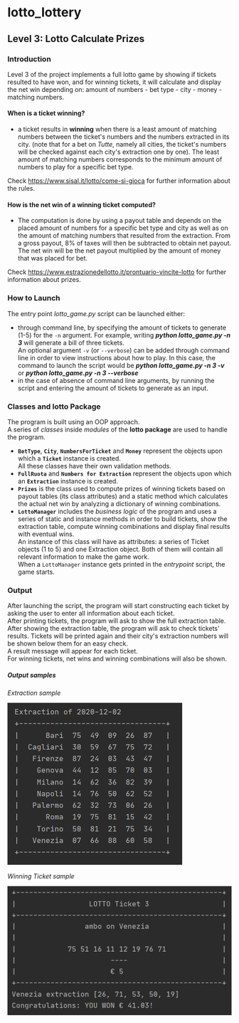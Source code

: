 # lotto_lottery
## Level 3: Lotto Calculate Prizes

### Introduction
Level 3 of the project implements a full lotto game by showing if tickets resulted to have won, and for winning
tickets, it will calculate and display the net win 
depending on: amount of numbers - bet type - city - money - matching numbers.<br>

#### When is a ticket winning?
- a ticket results in **winning** when there is a least amount of matching numbers between the ticket's numbers and the numbers
extracted in its city. (note that for a bet on *Tutte*, namely all cities, the ticket's numbers will be checked against each city's
extraction one by one).
The least amount of matching numbers corresponds to the minimum amount of numbers to play for a specific
bet type.<br>

Check <https://www.sisal.it/lotto/come-si-gioca> for further information about the rules.

#### How is the net win of a winning ticket computed?
- The computation is done by using a payout table and depends on the placed amount of numbers for 
a specific bet type and city as well as on the amount of matching numbers that resulted from the extraction.
From a gross payout, 8% of taxes will then be subtracted to obtain net payout.  
The net win will be the net payout multiplied by the amount of money that was placed for bet.

Check <https://www.estrazionedellotto.it/prontuario-vincite-lotto> for further information about prizes.


### How to Launch
The entry point *lotto_game.py* script can be launched either:
- through command line, by specifying the amount of tickets to generate (1-5) for the `-n` argument.
 For example, writing ***python lotto_game.py -n 3*** will generate a bill of three tickets.<br> 
An optional argument `-v` (or `--verbose`) can be added through command line in order to view instructions
 about how to play. 
 In this case, the command to launch the script would be
  ***python lotto_game.py -n 3 -v*** or ***python lotto_game.py -n 3 --verbose***
 - in the case of absence of command line arguments, by running the script and entering
  the amount of tickets to generate as an input.


### Classes and lotto Package
The program is built using an OOP approach.<br>
A series of *classes* inside *modules* of the **lotto package** are used to handle the program.

- **`BetType`**, **`City`**, **`NumbersForTicket`** and **`Money`** represent the
objects upon which a **`Ticket`** instance is created.<br>
All these classes have their own validation methods.
- **`FullRuota`** and **`Numbers for Extraction`** represent the objects upon which
an **`Extraction`** instance is created.
- **`Prizes`** is the class used to compute prizes of winning tickets based on payout
tables (its class attributes) and a static method which calculates the actual net win
by analyzing a dictionary of winning combinations.
- **`LottoManager`** includes the *business logic* of the program and uses a series
of static and instance methods in order to build tickets, show the extraction table,
compute winning combinations and display final results with eventual wins.<br>
An instance of this class will have as attributes: a series of Ticket objects (1 to 5) and one 
Extraction object. Both of them will contain all relevant information to make the game work.<br>
When a `LottoManager` instance gets printed in the *entrypoint* script, the game starts.


### Output
After launching the script, the program will start constructing each ticket by asking the user to enter all information
 about each ticket.<br>
After printing tickets, the program will ask to show the full extraction table.<br>
After showing the extraction table, the program will ask to check tickets' results. Tickets will be printed again and their city's
extraction numbers will be shown below them for an easy check.<br>
A result message will appear for each ticket.<br>
For winning tickets, net wins and winning combinations will also be shown.

##### Output samples

*Extraction sample*

![Lotto extraction](docs/extraction-sample.JPG)

*Winning Ticket sample*

![Lotto winning ticket](docs/winning-ticket-sample.JPG)

